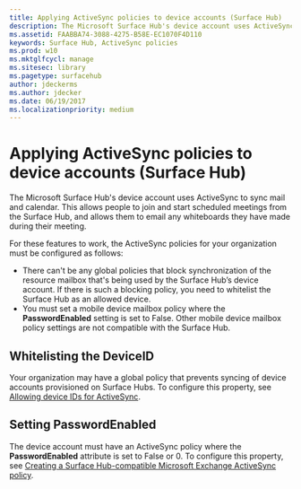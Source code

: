 ```yaml
---
title: Applying ActiveSync policies to device accounts (Surface Hub)
description: The Microsoft Surface Hub's device account uses ActiveSync to sync mail and calendar. This allows people to join and start scheduled meetings from the Surface Hub, and allows them to email any whiteboards they have made during their meeting.
ms.assetid: FAABBA74-3088-4275-B58E-EC1070F4D110
keywords: Surface Hub, ActiveSync policies
ms.prod: w10
ms.mktglfcycl: manage
ms.sitesec: library
ms.pagetype: surfacehub
author: jdeckerms
ms.author: jdecker
ms.date: 06/19/2017
ms.localizationpriority: medium
---
```


# Applying ActiveSync policies to device accounts (Surface Hub)


The Microsoft Surface Hub's device account uses ActiveSync to sync mail and calendar. This allows people to join and start scheduled meetings from the Surface Hub, and allows them to email any whiteboards they have made during their meeting.

For these features to work, the ActiveSync policies for your organization must be configured as follows:

-   There can't be any global policies that block synchronization of the resource mailbox that's being used by the Surface Hub’s device account. If there is such a blocking policy, you need to whitelist the Surface Hub as an allowed device.
-   You must set a mobile device mailbox policy where the **PasswordEnabled** setting is set to False. Other mobile device mailbox policy settings are not compatible with the Surface Hub.

## Whitelisting the DeviceID


Your organization may have a global policy that prevents syncing of device accounts provisioned on Surface Hubs. To configure this property, see [Allowing device IDs for ActiveSync](appendix-a-powershell-scripts-for-surface-hub.md#whitelisting-device-ids-cmdlet).

## Setting PasswordEnabled


The device account must have an ActiveSync policy where the **PasswordEnabled** attribute is set to False or 0. To configure this property, see [Creating a Surface Hub-compatible Microsoft Exchange ActiveSync policy](appendix-a-powershell-scripts-for-surface-hub.md#create-compatible-as-policy).

 

 





